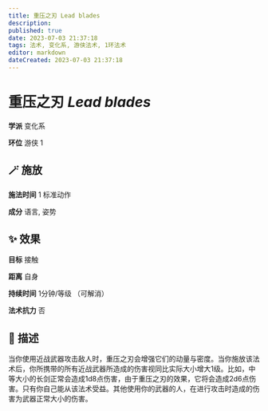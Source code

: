 ```yaml
---
title: 重压之刃 Lead blades
description: 
published: true
date: 2023-07-03 21:37:18
tags: 法术, 变化系, 游侠法术, 1环法术
editor: markdown
dateCreated: 2023-07-03 21:37:18
---
```


# **重压之刃** *Lead blades*

**学派** 变化系 

**环位** 游侠 1

## 🪄 施放

**施法时间** 1 标准动作

**成分** 语言, 姿势

## ✨ 效果 

**目标** 接触 

**距离** 自身  

**持续时间** 1分钟/等级 （可解消） 

**法术抗力** 否

## 📖 描述

当你使用近战武器攻击敌人时，重压之刃会增强它们的动量与密度。当你施放该法术后，你所携带的所有近战武器所造成的伤害视同比实际大小增大1级。比如，中等大小的长剑正常会造成1d8点伤害，由于重压之刃的效果，它将会造成2d6点伤害。只有你自己能从该法术受益。其他使用你的武器的人，在进行攻击时造成的伤害为武器正常大小的伤害。
    